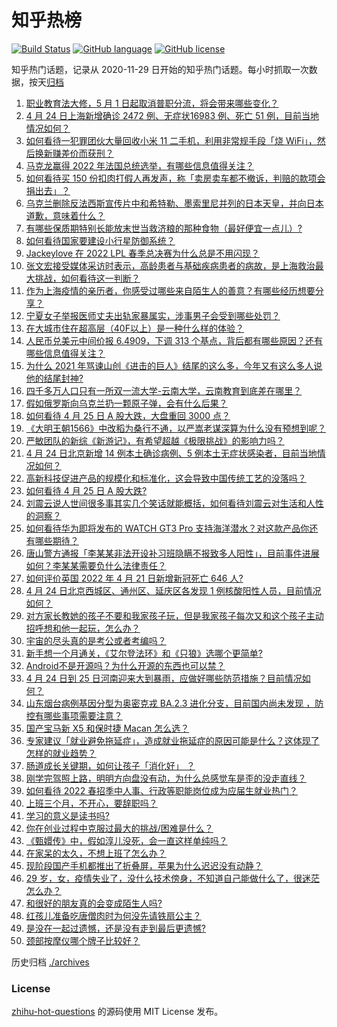# 知乎热榜
[![Build Status](https://github.com/ToWeLong/zhihu-hot-questions/workflows/CI/badge.svg)](https://github.com/ToWeLong/zhihu-hot-questions/actions)
[![GitHub language](https://img.shields.io/badge/language-golang-orange.svg)](https://golang.org/)
[![GitHub license](https://img.shields.io/github/license/ToWeLong/zhihu-hot-questions)](https://github.com/ToWeLong/zhihu-hot-questions/blob/main/LICENSE)

知乎热门话题，记录从 2020-11-29 日开始的知乎热门话题。每小时抓取一次数据，按天[归档](./archives)

<!-- BEGIN -->

1. [职业教育法大修，5 月 1 日起取消普职分流，将会带来哪些变化？](https://www.zhihu.com/question/529272831)
1. [4 月 24 日上海新增确诊 2472 例、无症状16983 例、死亡 51 例，目前当地情况如何？](https://www.zhihu.com/question/529868526)
1. [如何看待一犯罪团伙大量回收小米 11 二手机，利用非常规手段「烧 WiFi」，然后换新赚差价而获刑？](https://www.zhihu.com/question/529778635)
1. [马克龙赢得 2022 年法国总统选举，有哪些信息值得关注？](https://www.zhihu.com/question/529866967)
1. [如何看待买 150 份扣肉打假人再发声，称「卖房卖车都不撤诉，判赔的款项会捐出去」？](https://www.zhihu.com/question/529869474)
1. [乌克兰删除反法西斯宣传片中和希特勒、墨索里尼并列的日本天皇，并向日本道歉，意味着什么？](https://www.zhihu.com/question/529868035)
1. [有哪些保质期特别长能放末世当救济粮的那种食物（最好便宜一点儿）?](https://www.zhihu.com/question/371775987)
1. [如何看待国家要建设小行星防御系统？](https://www.zhihu.com/question/456436648)
1. [Jackeylove 在 2022 LPL 春季总决赛为什么总是不用闪现？](https://www.zhihu.com/question/529655208)
1. [张文宏接受媒体采访时表示，高龄患者与基础疾病患者的病故，是上海救治最大挑战，如何看待这一判断？](https://www.zhihu.com/question/529834467)
1. [作为上海疫情的亲历者，你感受过哪些来自陌生人的善意？有哪些经历想要分享？](https://www.zhihu.com/question/529198178)
1. [宁夏女子举报医师丈夫出轨家暴属实，涉事男子会受到哪些处罚？](https://www.zhihu.com/question/529751540)
1. [在大城市住在超高层（40F以上）是一种什么样的体验？](https://www.zhihu.com/question/397968763)
1. [人民币兑美元中间价报 6.4909，下调 313 个基点，背后都有哪些原因？还有哪些信息值得关注？](https://www.zhihu.com/question/529876461)
1. [为什么 2021 年骂谏山创《进击的巨人》结尾的这么多，今年又有这么多人说他的结尾封神?](https://www.zhihu.com/question/523320952)
1. [四千多万人口只有一所双一流大学-云南大学，云南教育到底差在哪里？](https://www.zhihu.com/question/529386521)
1. [假如俄罗斯向乌克兰扔一颗原子弹，会有什么后果？](https://www.zhihu.com/question/529560936)
1. [如何看待 4 月 25 日 A 股大跌，大盘重回 3000 点？](https://www.zhihu.com/question/529884270)
1. [《大明王朝1566》中改稻为桑行不通，以严嵩老谋深算为什么没有预想到呢？](https://www.zhihu.com/question/373870260)
1. [严敏团队的新综《新游记》，有希望超越《极限挑战》的影响力吗？](https://www.zhihu.com/question/496614184)
1. [4 月 24 日北京新增 14 例本土确诊病例、5 例本土无症状感染者，目前当地情况如何？](https://www.zhihu.com/question/529868745)
1. [高新科技促进产品的规模化和标准化，这会导致中国传统工艺的没落吗？](https://www.zhihu.com/question/529434119)
1. [如何看待 4 月 25 日 A 股大跌?](https://www.zhihu.com/question/529414340)
1. [刘震云说人世间很多事其实几个笑话就能概括，如何看待刘震云对生活和人性的洞察？](https://www.zhihu.com/question/529729499)
1. [如何看待华为即将发布的 WATCH GT3 Pro 支持海洋潜水？对这款产品你还有哪些期待？](https://www.zhihu.com/question/529876018)
1. [唐山警方通报「李某某非法开设补习班隐瞒不报致多人阳性」，目前事件进展如何？李某某需要负什么法律责任？](https://www.zhihu.com/question/529617448)
1. [如何评价英国 2022 年 4 月 21 日新增新冠死亡 646 人?](https://www.zhihu.com/question/529562539)
1. [4 月 24 日北京西城区、通州区、延庆区各发现 1 例核酸阳性人员，目前情况如何？](https://www.zhihu.com/question/529742547)
1. [对方家长教她的孩子不要和我家孩子玩，但是我家孩子每次又和这个孩子主动招呼想和他一起玩，怎么办？](https://www.zhihu.com/question/527611461)
1. [宇宙的尽头真的是考公或者考编吗？](https://www.zhihu.com/question/485607435)
1. [新手想一个月通关，《艾尔登法环》和《只狼》选哪个更简单?](https://www.zhihu.com/question/527986274)
1. [Android不是开源吗？为什么开源的东西也可以禁？](https://www.zhihu.com/question/524494782)
1. [4 月 24 日到 25 日河南迎来大到暴雨，应做好哪些防范措施？目前情况如何？](https://www.zhihu.com/question/529753201)
1. [山东烟台病例基因分型为奥密克戎 BA.2.3 进化分支，目前国内尚未发现 ，防控有哪些事项需要注意？](https://www.zhihu.com/question/529883014)
1. [国产宝马新 X5 和保时捷 Macan 怎么选？](https://www.zhihu.com/question/525745918)
1. [专家建议「就业避免拖延症」，造成就业拖延症的原因可能是什么？这体现了怎样的就业趋势？](https://www.zhihu.com/question/529658416)
1. [肠道成长关键期，如何让孩子「消化好」 ？](https://www.zhihu.com/question/525039957)
1. [刚学完驾照上路，明明方向盘没有动，为什么总感觉车是歪的没走直线？](https://www.zhihu.com/question/520887692)
1. [如何看待 2022 春招季中人事、行政等职能岗位成为应届生就业热门？](https://www.zhihu.com/question/529736843)
1. [上班三个月，不开心，要辞职吗？](https://www.zhihu.com/question/529534898)
1. [学习的意义是读书吗?](https://www.zhihu.com/question/529874662)
1. [你在创业过程中克服过最大的挑战/困难是什么？](https://www.zhihu.com/question/528130638)
1. [《甄嬛传》中，假如淳儿没死，会一直这样单纯吗？](https://www.zhihu.com/question/435467522)
1. [在家呆的太久，不想上班了怎么办？](https://www.zhihu.com/question/521214912)
1. [现阶段国产手机都推出了折叠屏，苹果为什么迟迟没有动静？](https://www.zhihu.com/question/527512316)
1. [29 岁，女，疫情失业了，没什么技术傍身，不知道自己能做什么了，很迷茫怎么办？](https://www.zhihu.com/question/529385354)
1. [和很好的朋友真的会变成陌生人吗?](https://www.zhihu.com/question/526576601)
1. [红孩儿准备吃唐僧肉时为何没先请铁扇公主？](https://www.zhihu.com/question/526278132)
1. [是没在一起过遗憾，还是没有走到最后更遗憾?](https://www.zhihu.com/question/528629671)
1. [颈部按摩仪哪个牌子比较好？](https://www.zhihu.com/question/337875052)

<!-- END -->

历史归档 [./archives](./archives)


### License
[zhihu-hot-questions](https://github.com/towelong/zhihu-hot-questions) 的源码使用 MIT License 发布。